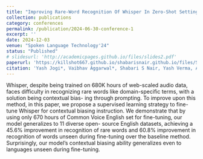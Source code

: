 ```yaml
---
title: "Improving Rare-Word Recognition Of Whisper In Zero-Shot Settings"
collection: publications
category: conferences
permalink: /publication/2024-06-30-conference-1
excerpt: ''
date: 2024-12-03
venue: "Spoken Language Technology'24"
status: "Published"
# slidesurl: 'http://academicpages.github.io/files/slides2.pdf'
paperurl: 'https://killshot667.github.io/shabarisnair.github.io/files/SLT_2024.pdf'
citation: 'Yash Jogi*, Vaibhav Aggarwal*, Shabari S Nair, Yash Verma, Aayush Kubba'
---
```


Whisper, despite being trained on 680K hours of web-scaled audio data, faces difficulty in recognizing rare words like domain-specific terms, with a solution being contextual bias- ing through prompting. To improve upon this method, in this
paper, we propose a supervised learning strategy to fine-tune Whisper for contextual biasing instruction. We demonstrate that by using only 670 hours of Common Voice English set for fine-tuning, our model generalizes to 11 diverse open- source English datasets, achieving a 45.6% improvement in recognition of rare words and 60.8% improvement in recognition of words unseen during fine-tuning over the baseline method. Surprisingly, our model’s contextual biasing ability generalizes even to languages unseen during fine-tuning.